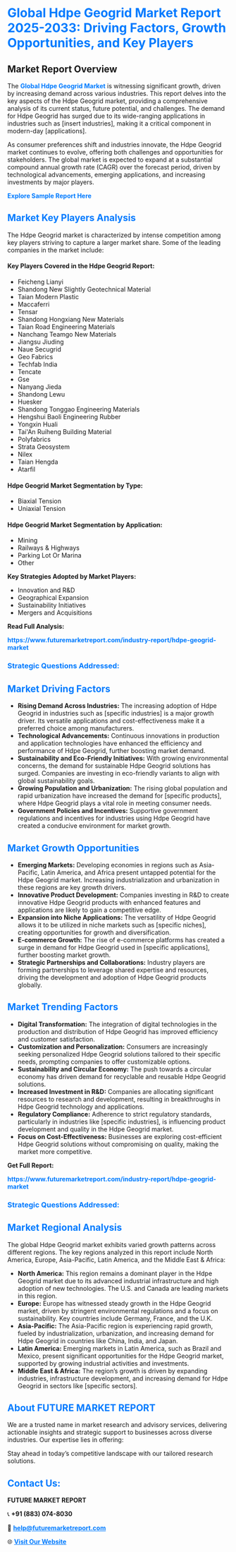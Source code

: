 <h1 style="color: #007BFF;">Global Hdpe Geogrid Market Report 2025-2033: Driving Factors, Growth Opportunities, and Key Players</h1>

<section id="overview">
<h2>Market Report Overview</h2>
<p>The <a href="https://www.futuremarketreport.com/industry-report/hdpe-geogrid-market" style="color: #007BFF; text-decoration: none;"><strong>Global Hdpe Geogrid Market</strong></a> is witnessing significant growth, driven by increasing demand across various industries. This report delves into the key aspects of the Hdpe Geogrid market, providing a comprehensive analysis of its current status, future potential, and challenges. The demand for Hdpe Geogrid has surged due to its wide-ranging applications in industries such as [insert industries], making it a critical component in modern-day [applications].</p>
<p>As consumer preferences shift and industries innovate, the Hdpe Geogrid market continues to evolve, offering both challenges and opportunities for stakeholders. The global market is expected to expand at a substantial compound annual growth rate (CAGR) over the forecast period, driven by technological advancements, emerging applications, and increasing investments by major players.</p>
</section>

<section id="overview">
<p><a href="https://www.futuremarketreport.com/request-sample/reportId=30798" style="color: #007BFF; text-decoration: none;"><strong>Explore Sample Report Here</strong></a></p>
</section>

<section id="key-players">
<h2 style="color: #007BFF;">Market Key Players Analysis</h2>
<p>The Hdpe Geogrid market is characterized by intense competition among key players striving to capture a larger market share. Some of the leading companies in the market include:</p>
<h4>Key Players Covered in the Hdpe Geogrid Report:</h4>
<ul><li>Feicheng Lianyi</li><li>Shandong New Slightly Geotechnical Material</li><li>Taian Modern Plastic</li><li>Maccaferri</li><li>Tensar</li><li>Shandong Hongxiang New Materials</li><li>Taian Road Engineering Materials</li><li>Nanchang Teamgo New Materials</li><li>Jiangsu Jiuding</li><li>Naue Secugrid</li><li>Geo Fabrics</li><li>Techfab India</li><li>Tencate</li><li>Gse</li><li>Nanyang Jieda</li><li>Shandong Lewu</li><li>Huesker</li><li>Shandong Tonggao Engineering Materials</li><li>Hengshui Baoli Engineering Rubber</li><li>Yongxin Huali</li><li>Tai&#039;An Ruiheng Building Material</li><li>Polyfabrics</li><li>Strata Geosystem</li><li>Nilex</li><li>Taian Hengda</li><li>Atarfil</li></ul>
<h4>Hdpe Geogrid Market Segmentation by Type:</h4>
<ul><li>Biaxial Tension</li><li>Uniaxial Tension</li></ul>

<h4>Hdpe Geogrid Market Segmentation by Application:</h4>
<ul><li>Mining</li><li>Railways &amp; Highways</li><li>Parking Lot Or Marina</li><li>Other</li></ul>
<p><strong>Key Strategies Adopted by Market Players:</strong></p>
<ul>
<li>Innovation and R&D</li>
<li>Geographical Expansion</li>
<li>Sustainability Initiatives</li>
<li>Mergers and Acquisitions</li>
</ul>
</section>

<section>
<p><strong>Read Full Analysis: </strong></p><a href="https://www.futuremarketreport.com/industry-report/hdpe-geogrid-market" style="color: #007BFF; text-decoration: none;"><strong>https://www.futuremarketreport.com/industry-report/hdpe-geogrid-market</strong></a>
<h3 style="color: #007BFF;">Strategic Questions Addressed:</h3>
</section>

<section id="driving-factors">
<h2 style="color: #007BFF;">Market Driving Factors</h2>
<ul>
<li><strong>Rising Demand Across Industries:</strong> The increasing adoption of Hdpe Geogrid in industries such as [specific industries] is a major growth driver. Its versatile applications and cost-effectiveness make it a preferred choice among manufacturers.</li>
<li><strong>Technological Advancements:</strong> Continuous innovations in production and application technologies have enhanced the efficiency and performance of Hdpe Geogrid, further boosting market demand.</li>
<li><strong>Sustainability and Eco-Friendly Initiatives:</strong> With growing environmental concerns, the demand for sustainable Hdpe Geogrid solutions has surged. Companies are investing in eco-friendly variants to align with global sustainability goals.</li>
<li><strong>Growing Population and Urbanization:</strong> The rising global population and rapid urbanization have increased the demand for [specific products], where Hdpe Geogrid plays a vital role in meeting consumer needs.</li>
<li><strong>Government Policies and Incentives:</strong> Supportive government regulations and incentives for industries using Hdpe Geogrid have created a conducive environment for market growth.</li>
</ul>
</section>

<section id="growth-opportunities">
<h2 style="color: #007BFF;">Market Growth Opportunities</h2>
<ul>
<li><strong>Emerging Markets:</strong> Developing economies in regions such as Asia-Pacific, Latin America, and Africa present untapped potential for the Hdpe Geogrid market. Increasing industrialization and urbanization in these regions are key growth drivers.</li>
<li><strong>Innovative Product Development:</strong> Companies investing in R&D to create innovative Hdpe Geogrid products with enhanced features and applications are likely to gain a competitive edge.</li>
<li><strong>Expansion into Niche Applications:</strong> The versatility of Hdpe Geogrid allows it to be utilized in niche markets such as [specific niches], creating opportunities for growth and diversification.</li>
<li><strong>E-commerce Growth:</strong> The rise of e-commerce platforms has created a surge in demand for Hdpe Geogrid used in [specific applications], further boosting market growth.</li>
<li><strong>Strategic Partnerships and Collaborations:</strong> Industry players are forming partnerships to leverage shared expertise and resources, driving the development and adoption of Hdpe Geogrid products globally.</li>
</ul>
</section>

<section id="trending-factors">
<h2 style="color: #007BFF;">Market Trending Factors</h2>
<ul>
<li><strong>Digital Transformation:</strong> The integration of digital technologies in the production and distribution of Hdpe Geogrid has improved efficiency and customer satisfaction.</li>
<li><strong>Customization and Personalization:</strong> Consumers are increasingly seeking personalized Hdpe Geogrid solutions tailored to their specific needs, prompting companies to offer customizable options.</li>
<li><strong>Sustainability and Circular Economy:</strong> The push towards a circular economy has driven demand for recyclable and reusable Hdpe Geogrid solutions.</li>
<li><strong>Increased Investment in R&D:</strong> Companies are allocating significant resources to research and development, resulting in breakthroughs in Hdpe Geogrid technology and applications.</li>
<li><strong>Regulatory Compliance:</strong> Adherence to strict regulatory standards, particularly in industries like [specific industries], is influencing product development and quality in the Hdpe Geogrid market.</li>
<li><strong>Focus on Cost-Effectiveness:</strong> Businesses are exploring cost-efficient Hdpe Geogrid solutions without compromising on quality, making the market more competitive.</li>
</ul>
</section>

<section>
<p><strong>Get Full Report: </strong></p><a href="https://www.futuremarketreport.com/industry-report/hdpe-geogrid-market" style="color: #007BFF; text-decoration: none;"><strong>https://www.futuremarketreport.com/industry-report/hdpe-geogrid-market</strong></a>
<h3 style="color: #007BFF;">Strategic Questions Addressed:</h3>
</section>


<section id="regional-analysis">
<h2 style="color: #007BFF;">Market Regional Analysis</h2>
<p>The global Hdpe Geogrid market exhibits varied growth patterns across different regions. The key regions analyzed in this report include North America, Europe, Asia-Pacific, Latin America, and the Middle East & Africa:</p>
<ul>
<li><strong>North America:</strong> This region remains a dominant player in the Hdpe Geogrid market due to its advanced industrial infrastructure and high adoption of new technologies. The U.S. and Canada are leading markets in this region.</li>
<li><strong>Europe:</strong> Europe has witnessed steady growth in the Hdpe Geogrid market, driven by stringent environmental regulations and a focus on sustainability. Key countries include Germany, France, and the U.K.</li>
<li><strong>Asia-Pacific:</strong> The Asia-Pacific region is experiencing rapid growth, fueled by industrialization, urbanization, and increasing demand for Hdpe Geogrid in countries like China, India, and Japan.</li>
<li><strong>Latin America:</strong> Emerging markets in Latin America, such as Brazil and Mexico, present significant opportunities for the Hdpe Geogrid market, supported by growing industrial activities and investments.</li>
<li><strong>Middle East & Africa:</strong> The region’s growth is driven by expanding industries, infrastructure development, and increasing demand for Hdpe Geogrid in sectors like [specific sectors].</li>
</ul>
</section>

<footer>
<h2 style="color: #007BFF;">About FUTURE MARKET REPORT</h2>
<p>We are a trusted name in market research and advisory services, delivering actionable insights and strategic support to businesses across diverse industries. Our expertise lies in offering:</p>

<p>Stay ahead in today’s competitive landscape with our tailored research solutions.</p>

<h2 style="color: #007BFF;">Contact Us:</h2>
<p><strong>FUTURE MARKET REPORT</strong></p>
<p>📞 <strong>+91 (883) 074-8030</strong></p>
<p>📧 <strong><a href="mailto:help@futuremarketreport.com" style="color: #007BFF;">help@futuremarketreport.com</a></strong></p>
<p>🌐 <strong><a href="https://www.futuremarketreport.com/" style="color: #007BFF;">Visit Our Website</a></strong></p>
</footer>